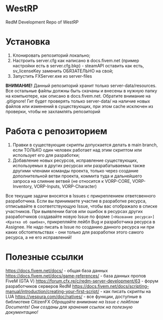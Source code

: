 # WestRP
RedM Development Repo of WestRP

# Установка
1) Клонировать репозиторий локально;
2) Настроить server.cfg как написано в docs.fivem.net (пример настройки есть в server.cfg.bkp) - steamAPI оставить как есть, sv_licenseKey заменить ОБЯЗАТЕЛЬНО на свой;
3) Запустить FXServer.exe из server-files

**ВНИМАНИЕ!** Данный репозиторий хранит только server-data/resources. Все остальные файлы должны быть скачаны и внесены в нужную папку на компьютере, как описано в docs.fivem.net. Обратите внимание на .gitignore! Гит будет проверять только server-data/ на наличие новых файлов или изменений в существующих, при этом cache исключен из проверки, чтобы не захламлять репозиторий

# Работа с репозиторием
1) Правки в существующие скрипты допускается делать в main branch, если ТОЛЬКО один человек работает над этим скриптом или использует его для разработки;
2) Добавление новых ресурсов, исправление существующих, используемых в других ресурсах или разрабатываемых также другими членами команды проекта, только через создание дополнительной ветви проекта, коммита туда и дальнейшего запроса на слияние ветвей (не относится к VORP-CORE, VORP-Inventory, VORP-Inputs, VORP-Character)

Все текущие задачи вносятся в Issues с прикреплением ответсвенного разработчика. Если вы принимаете участие в разработке ресурса, отписывайте в соответствующую Issue, чтобы вас отображало в списке участников. При выявлении багов или ошибок в ресурсах других разработчиков создавайте новую Issue по форме `[<Название ресурса>] <Кратко об ошибке>`, прикрепляйте лейбл Bug и разработчика ресурса в Assignee. Не надо писать в Issue по созданию данного ресурса ни при каких обстоятельствах - они только для разработки этого самого ресурса, а не его исправлений!

# Полезные ссылки
https://docs.fivem.net/docs/ - общая база данных
https://docs.fivem.net/docs/game-references/ - база данных пропов FiveM (GTA V)
https://forum.cfx.re/c/redm-server-development/63 - форум разработчиков серверов RedM
https://docs.fivem.net/docs/scripting-manual/introduction/creating-your-first-script/ - как писать скрипты на LUA
https://vespura.com/doc/natives/ - все функции, доступные в библиотеке CitizenFX
_Обращайте внимание на Issue с лейблом Documents! Они созданы для хранения ссылок на полезную документацию!_

